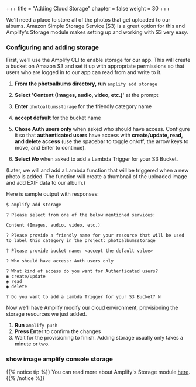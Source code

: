 +++
title = "Adding Cloud Storage"
chapter = false
weight = 30
+++

We'll need a place to store all of the photos that get uploaded to our albums. Amazon Simple Storage Service (S3) is a great option for this and Amplify's Storage module makes setting up and working with S3 very easy.

### Configuring and adding storage

First, we'll use the Amplify CLI to enable storage for our app. This will create a bucket on Amazon S3 and set it up with appropriate permissions so that users who are logged in to our app can read from and write to it. 

1. **From the photoalbums directory, run** `amplify add storage`

2. **Select 'Content (Images, audio, video, etc.)'** at the prompt

3. **Enter** `photoalbumsstorage` for the friendly category name
4. **accept default** for the bucket name

4. **Chose Auth users only** when asked who should have access. Configure it so that **authenticated users** have access with **create/update, read, and delete access** (use the spacebar to toggle on/off, the arrow keys to move, and Enter to continue).

5. **Select _No_** when asked to add a Lambda Trigger for your S3 Bucket. 

(Later, we will and add a Lambda function that will be triggered when a new photo is added. The function will create a thumbnail of the uploaded image and add EXIF data to our album.)

Here is sample output with responses:

```text
$ amplify add storage

? Please select from one of the below mentioned services:

Content (Images, audio, video, etc.)

? Please provide a friendly name for your resource that will be used to label this category in the project: photoalbumsstorage

? Please provide bucket name: <accept the default value>

? Who should have access: Auth users only

? What kind of access do you want for Authenticated users? 
◉ create/update
◉ read
◉ delete

? Do you want to add a Lambda Trigger for your S3 Bucket? N
```

Now we'll have Amplify modify our cloud environment, provisioning the storage resources we just added.

1. **Run** `amplify push` 
2. **Press Enter** to confirm the changes
3. Wait for the provisioning to finish. Adding storage usually only takes a minute or two.

### show image amplify console storage

{{% notice tip %}}
You can read more about Amplify's Storage module [here](https://aws-amplify.github.io/amplify-js/media/storage_guide).
{{% /notice %}}

